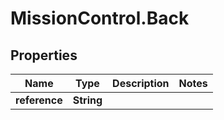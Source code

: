 # MissionControl.Back

## Properties
Name | Type | Description | Notes
------------ | ------------- | ------------- | -------------
**reference** | **String** |  | 
